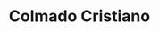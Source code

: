 ---
title: "Colmado Cristiano"
url: /san-cristobal/colmado-cristiano-calle-3/
shop: Lebensmittel
---